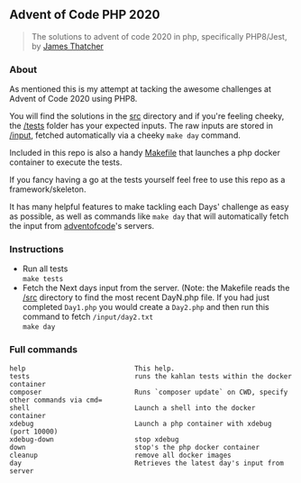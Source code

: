 ## Advent of Code PHP 2020 
>The solutions to advent of code 2020 in php, specifically PHP8/Jest, by [James Thatcher](http://github.com/jthatch)

### About

As mentioned this is my attempt at tacking the awesome challenges at Advent of Code 2020 using PHP8.

You will find the solutions in the [src](/src) directory and if you're feeling cheeky, the [/tests](/tests) folder
has your expected inputs. The raw inputs are stored in [/input](/input), fetched automatically via a cheeky `make day` command.

Included in this repo is also a handy [Makefile](/Makefile) that launches a php docker container to execute the tests.

If you fancy having a go at the tests yourself feel free to use this repo as a framework/skeleton.

It has many helpful features to make tackling each Days' challenge as easy as possible, as well as commands like `make day` 
that will automatically fetch the input from [adventofcode](https://adventofcode.com)'s servers.

### Instructions
- Run all tests  
 `make tests`
- Fetch the Next days input from the server. (Note: the Makefile reads the [/src](/src) directory to find the most recent DayN.php file. If you had just completed `Day1.php` you would create a `Day2.php` and then run this command to fetch `/input/day2.txt`     
  `make day`

### Full commands
```shell
help                           This help.
tests                          runs the kahlan tests within the docker container
composer                       Runs `composer update` on CWD, specify other commands via cmd=
shell                          Launch a shell into the docker container
xdebug                         Launch a php container with xdebug (port 10000)
xdebug-down                    stop xdebug
down                           stop's the php docker container
cleanup                        remove all docker images
day                            Retrieves the latest day's input from server
```